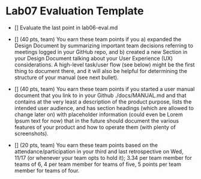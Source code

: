 # Lab07 Evaluation Template

- [] Evaluate the last point in lab06-eval.md
  
- [] (40 pts, team) You earn these team points if you a) expanded the Design Document by summarizing important team decisions referring to meetings logged in your GitHub repo, and b) created a new Section in your Design Document talking about your User Experience (UX) considerations. A high-level task/user flow (see below) might be the first thing to document there, and it will also be helpful for determining the structure of your manual (see next bullet).

- [] (40 pts, team) You earn these team points if you started a user manual document that you link to in your Github ./docs/MANUAL.md and that contains at the very least a description of the product purpose, lists the intended user audience, and has section headings (which are allowed to change later on) with placeholder information (could even be Lorem Ipsum text for now) that in the future should document the various features of your product and how to operate them (with plenty of screenshots).

- [] (20 pts, team) You earn these team points based on the attendance/participation in your third and last retrospective on Wed, 11/17 (or whenever your team opts to hold it); 3.34 per team member for teams of 6, 4 per team member for teams of five, 5 points per team member for teams of four.
